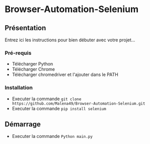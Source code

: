 # Browser-Automation-Selenium

## Présentation

Entrez ici les instructions pour bien débuter avec votre projet...

### Pré-requis

- Télécharger Python
- Télécharger Chrome
- Télécharger chromedriver et l'ajouter dans le PATH

### Installation

- Executer la commande ``git clone https://github.com/Malena49/Browser-Automation-Selenium.git``
- Executer la commande ``pip install selenium``

## Démarrage

- Executer la commande ``Python main.py``
